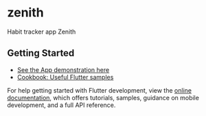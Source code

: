 # zenith

Habit tracker app Zenith 

## Getting Started


- [See the App demonstration here]([https://docs.flutter.dev/get-started/codelab](https://www.linkedin.com/posts/meet-sonchhatra_flutterdev-appdevelopment-week4-activity-7189260450344099841-Fiol?utm_source=share&utm_medium=member_desktop))
- [Cookbook: Useful Flutter samples](https://docs.flutter.dev/cookbook)

For help getting started with Flutter development, view the
[online documentation](https://docs.flutter.dev/), which offers tutorials,
samples, guidance on mobile development, and a full API reference.

